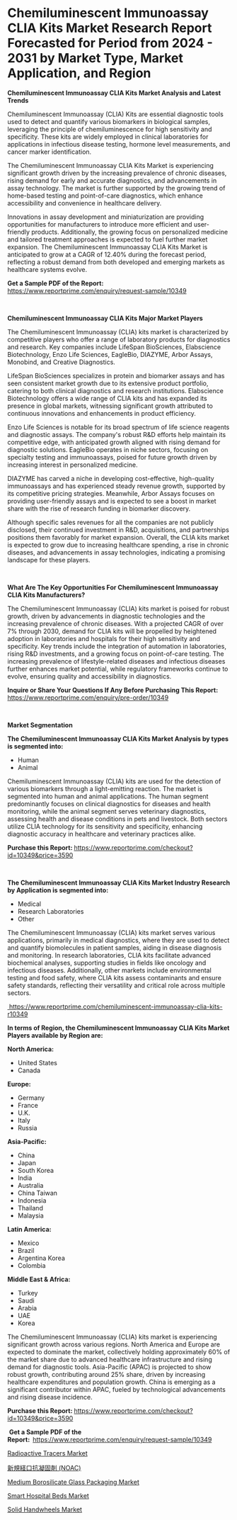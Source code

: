<p><h1>Chemiluminescent Immunoassay CLIA Kits Market Research Report Forecasted for Period from 2024 -  2031 by Market Type, Market Application, and Region</h1></p><p><strong>Chemiluminescent Immunoassay CLIA Kits Market Analysis and Latest Trends</strong></p>
<p><p>Chemiluminescent Immunoassay (CLIA) Kits are essential diagnostic tools used to detect and quantify various biomarkers in biological samples, leveraging the principle of chemiluminescence for high sensitivity and specificity. These kits are widely employed in clinical laboratories for applications in infectious disease testing, hormone level measurements, and cancer marker identification.</p><p>The Chemiluminescent Immunoassay CLIA Kits Market is experiencing significant growth driven by the increasing prevalence of chronic diseases, rising demand for early and accurate diagnostics, and advancements in assay technology. The market is further supported by the growing trend of home-based testing and point-of-care diagnostics, which enhance accessibility and convenience in healthcare delivery. </p><p>Innovations in assay development and miniaturization are providing opportunities for manufacturers to introduce more efficient and user-friendly products. Additionally, the growing focus on personalized medicine and tailored treatment approaches is expected to fuel further market expansion. The Chemiluminescent Immunoassay CLIA Kits Market is anticipated to grow at a CAGR of 12.40% during the forecast period, reflecting a robust demand from both developed and emerging markets as healthcare systems evolve.</p></p>
<p><strong>Get a Sample PDF of the Report:&nbsp;</strong> <a href="https://www.reportprime.com/enquiry/request-sample/10349">https://www.reportprime.com/enquiry/request-sample/10349</a></p>
<p>&nbsp;</p>
<p><strong>Chemiluminescent Immunoassay CLIA Kits Major Market Players</strong></p>
<p><p>The Chemiluminescent Immunoassay (CLIA) kits market is characterized by competitive players who offer a range of laboratory products for diagnostics and research. Key companies include LifeSpan BioSciences, Elabscience Biotechnology, Enzo Life Sciences, EagleBio, DIAZYME, Arbor Assays, Monobind, and Creative Diagnostics. </p><p>LifeSpan BioSciences specializes in protein and biomarker assays and has seen consistent market growth due to its extensive product portfolio, catering to both clinical diagnostics and research institutions. Elabscience Biotechnology offers a wide range of CLIA kits and has expanded its presence in global markets, witnessing significant growth attributed to continuous innovations and enhancements in product efficiency.</p><p>Enzo Life Sciences is notable for its broad spectrum of life science reagents and diagnostic assays. The company's robust R&D efforts help maintain its competitive edge, with anticipated growth aligned with rising demand for diagnostic solutions. EagleBio operates in niche sectors, focusing on specialty testing and immunoassays, poised for future growth driven by increasing interest in personalized medicine.</p><p>DIAZYME has carved a niche in developing cost-effective, high-quality immunoassays and has experienced steady revenue growth, supported by its competitive pricing strategies. Meanwhile, Arbor Assays focuses on providing user-friendly assays and is expected to see a boost in market share with the rise of research funding in biomarker discovery. </p><p>Although specific sales revenues for all the companies are not publicly disclosed, their continued investment in R&D, acquisitions, and partnerships positions them favorably for market expansion. Overall, the CLIA kits market is expected to grow due to increasing healthcare spending, a rise in chronic diseases, and advancements in assay technologies, indicating a promising landscape for these players.</p></p>
<p>&nbsp;</p>
<p><strong>What Are The Key Opportunities For Chemiluminescent Immunoassay CLIA Kits Manufacturers?</strong></p>
<p><p>The Chemiluminescent Immunoassay (CLIA) kits market is poised for robust growth, driven by advancements in diagnostic technologies and the increasing prevalence of chronic diseases. With a projected CAGR of over 7% through 2030, demand for CLIA kits will be propelled by heightened adoption in laboratories and hospitals for their high sensitivity and specificity. Key trends include the integration of automation in laboratories, rising R&D investments, and a growing focus on point-of-care testing. The increasing prevalence of lifestyle-related diseases and infectious diseases further enhances market potential, while regulatory frameworks continue to evolve, ensuring quality and accessibility in diagnostics.</p></p>
<p><strong>Inquire or Share Your Questions If Any Before Purchasing This Report:</strong> <a href="https://www.reportprime.com/enquiry/pre-order/10349">https://www.reportprime.com/enquiry/pre-order/10349</a></p>
<p>&nbsp;</p>
<p><strong>Market Segmentation</strong></p>
<p><strong>The Chemiluminescent Immunoassay CLIA Kits Market Analysis by types is segmented into:</strong></p>
<p><ul><li>Human</li><li>Animal</li></ul></p>
<p><p>Chemiluminescent Immunoassay (CLIA) kits are used for the detection of various biomarkers through a light-emitting reaction. The market is segmented into human and animal applications. The human segment predominantly focuses on clinical diagnostics for diseases and health monitoring, while the animal segment serves veterinary diagnostics, assessing health and disease conditions in pets and livestock. Both sectors utilize CLIA technology for its sensitivity and specificity, enhancing diagnostic accuracy in healthcare and veterinary practices alike.</p></p>
<p><strong>Purchase this Report:&nbsp;</strong><a href="https://www.reportprime.com/checkout?id=10349&price=3590">https://www.reportprime.com/checkout?id=10349&price=3590</a></p>
<p>&nbsp;</p>
<p><strong>The Chemiluminescent Immunoassay CLIA Kits Market Industry Research by Application is segmented into:</strong></p>
<p><ul><li>Medical</li><li>Research Laboratories</li><li>Other</li></ul></p>
<p><p>The Chemiluminescent Immunoassay (CLIA) kits market serves various applications, primarily in medical diagnostics, where they are used to detect and quantify biomolecules in patient samples, aiding in disease diagnosis and monitoring. In research laboratories, CLIA kits facilitate advanced biochemical analyses, supporting studies in fields like oncology and infectious diseases. Additionally, other markets include environmental testing and food safety, where CLIA kits assess contaminants and ensure safety standards, reflecting their versatility and critical role across multiple sectors.</p></p>
<p><a href="https://www.reportprime.com/chemiluminescent-immunoassay-clia-kits-r10349">&nbsp;https://www.reportprime.com/chemiluminescent-immunoassay-clia-kits-r10349</a></p>
<p><strong>In terms of Region, the Chemiluminescent Immunoassay CLIA Kits Market Players available by Region are:</strong></p>
<p>
    <p> <strong> North America: </strong>
        <ul>
            <li>United States</li>
            <li>Canada</li>
        </ul>
        </p> 
    <p> <strong> Europe: </strong>
        <ul>
            <li>Germany</li>
            <li>France</li>
            <li>U.K.</li>
            <li>Italy</li>
            <li>Russia</li>
        </ul>
        </p> 
    <p> <strong> Asia-Pacific: </strong>
        <ul>
            <li>China</li>
            <li>Japan</li>
            <li>South Korea</li>
            <li>India</li>
            <li>Australia</li>
            <li>China Taiwan</li>
            <li>Indonesia</li>
            <li>Thailand</li>
            <li>Malaysia</li>
        </ul>
        </p> 
    <p> <strong> Latin America: </strong>
        <ul>
            <li>Mexico</li>
            <li>Brazil</li>
            <li>Argentina Korea</li>
            <li>Colombia</li>
        </ul>
        </p> 
    <p> <strong> Middle East & Africa: </strong>
        <ul>
            <li>Turkey</li>
            <li>Saudi</li>
            <li>Arabia</li>
            <li>UAE</li>
            <li>Korea</li>
        </ul>
    </p>
    </p>
<p><p>The Chemiluminescent Immunoassay (CLIA) kits market is experiencing significant growth across various regions. North America and Europe are expected to dominate the market, collectively holding approximately 60% of the market share due to advanced healthcare infrastructure and rising demand for diagnostic tools. Asia-Pacific (APAC) is projected to show robust growth, contributing around 25% share, driven by increasing healthcare expenditures and population growth. China is emerging as a significant contributor within APAC, fueled by technological advancements and rising disease incidence.</p></p>
<p><strong>Purchase this Report: </strong><a href="https://www.reportprime.com/checkout?id=10349&price=3590">https://www.reportprime.com/checkout?id=10349&price=3590</a></p>
<p>&nbsp;<strong>Get a Sample PDF of the Report:&nbsp;&nbsp;</strong><a href="https://www.reportprime.com/enquiry/request-sample/10349">https://www.reportprime.com/enquiry/request-sample/10349</a></p>
<p><strong></strong></p>
<p><p><a href="https://github.com/sumonsky0m/Market-Research-Report-List-1/blob/main/radioactive-tracers-market.md">Radioactive Tracers Market</a></p><p><a href="https://medium.com/@terisa30p/novel-oral-anticoagulants-noac-market-%E3%81%AE%E3%82%B0%E3%83%AD%E3%83%BC%E3%83%90%E3%83%AB%E5%B8%82%E5%A0%B4%E6%A6%82%E8%A6%81%E3%81%AF-%E4%B8%96%E7%95%8C%E3%81%8A%E3%82%88%E3%81%B3%E4%B8%BB%E8%A6%81%E5%B8%82%E5%A0%B4%E3%81%AB%E3%81%8A%E3%81%91%E3%82%8B%E6%A5%AD%E7%95%8C%E3%81%AB%E5%BD%B1%E9%9F%BF%E3%82%92%E4%B8%8E%E3%81%88%E3%82%8B%E4%B8%BB%E8%A6%81%E3%81%AA%E3%83%88%E3%83%AC%E3%83%B3%E3%83%89%E3%81%AB%E3%81%A4%E3%81%84%E3%81%A6-%E7%8B%AC%E8%87%AA%E3%81%AE%E8%A6%96%E7%82%B9%E3%82%92%E6%8F%90%E4%BE%9B%E3%81%97%E3%81%BE%E3%81%99-e188c54df5f6?postPublishedType=initial">新規経口抗凝固剤 (NOAC)</a></p><p><a href="https://github.com/AnnDiaz698/Market-Research-Report-List-1/blob/main/medium-borosilicate-glass-packaging-market.md">Medium Borosilicate Glass Packaging Market</a></p><p><a href="https://www.linkedin.com/pulse/smart-hospital-beds-market-insights-product-type-application-o7zmf?trackingId=froFm1jFRjK%2FclLGbT7ccg%3D%3D">Smart Hospital Beds Market</a></p><p><a href="https://issuu.com/reportprime-2/docs/solid-handwheels-market-size-2030.p_a84bd2ce7dd6fc">Solid Handwheels Market</a></p></p>